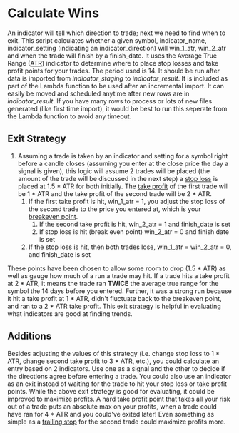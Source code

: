 # Calculate Wins
An indicator will tell which direction to trade; next we need to find when to exit.  This script calculates whether a given symbol, indicator_name, indicator_setting (indicating an indicator_direction) will win_1_atr, win_2_atr and when the trade will finish by a finish_date.
It uses the Average True Range ([ATR](https://www.investopedia.com/terms/a/atr.asp)) indicator to determine where to place stop losses and take profit points for your trades.  The period used is 14.
It should be run after data is imported from *indicator_staging* to *indicator_result*.  It is included as part of the Lambda function to be used after an incremental import.  It can easily be moved and scheduled anytime after new rows are in *indicator_result*.  If you have many rows to process or lots of new files generated (like first time import), it would be best to run this seperate from the Lambda function to avoid any timeout.

## Exit Strategy
1. Assuming a trade is taken by an indicator and setting for a symbol right before a candle closes (assuming you enter at the close price the day a signal is given), this logic will assume 2 trades will be placed (the amount of the trade will be discussed in the next step) a [stop loss](https://www.investopedia.com/terms/s/stop-lossorder.asp) is placed at 1.5 * ATR for both initially.  The [take profit](https://www.investopedia.com/terms/t/take-profitorder.asp) of the first trade will be 1 * ATR and the take profit of the second trade will be 2 * ATR.
   1. If the first take profit is hit, win_1_atr = 1, you adjust the stop loss of the second trade to the price you entered at, which is your [breakeven point](https://www.investopedia.com/terms/b/breakevenpoint.asp).
      1. If the second take profit is hit, win_2_atr = 1 and finish_date is set
      1. If stop loss is hit (break even point) win_2_atr = 0 and finish date is set
   1. If the stop loss is hit, then both trades lose, win_1_atr = win_2_atr = 0, and finish_date is set

These points have been chosen to allow some room to drop (1.5 * ATR) as well as gauge how much of a run a trade may hit.  If a trade hits a take profit at 2 * ATR, it means the trade ran **TWICE** the average true range for the symbol the 14 days before you entered.  Further, it was a strong run because it hit a take profit at 1 * ATR, didn't fluctuate back to the breakeven point, and ran to a 2 * ATR take profit.  This exit strategy is helpful in evaluating what indicators are good at finding trends.

## Additions
Besides adjusting the values of this strategy (i.e. change stop loss to 1 * ATR, change second take profit to 3 * ATR, etc.), you could calculate an entry based on 2 indicators.  Use one as a signal and the other to decide if the directions agree before entering a trade.  You could also use an indicator as an exit instead of waiting for the trade to hit your stop loss or take profit points.  While the above exit strategy is good for evaluating, it could be improved to maximize profits.  A hard take profit point that takes all your risk out of a trade puts an absolute max on your profits, when a trade could have ran for 4 * ATR and you could've exited later!  Even something as simple as a [trailing stop](https://www.investopedia.com/terms/t/trailingstop.asp) for the second trade could maximize profits more.
